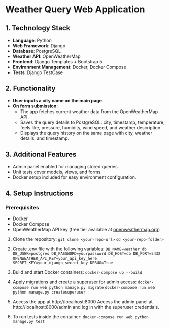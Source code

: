 # Weather Query Web Application

## 1. Technology Stack
- **Language**: Python  
- **Web Framework**: Django  
- **Database**: PostgreSQL  
- **Weather API**: OpenWeatherMap
- **Frontend**: Django Templates + Bootstrap 5  
- **Environment Management**: Docker, Docker Compose
- **Tests**: Django TestCase 

## 2. Functionality
- **User inputs a city name on the main page.**
- **On form submission:**
  - The app fetches current weather data from the OpenWeatherMap API.
  - Saves the query details to PostgreSQL: city, timestamp, temperature, feels like, pressure, humidity, wind speed, and weather description.
  - Displays the query history on the same page with city, weather details, and timestamp.

## 3. Additional Features
- Admin panel enabled for managing stored queries.
- Unit tests cover models, views, and forms.
- Docker setup included for easy environment configuration.

## 4. Setup Instructions

### Prerequisites
- Docker
- Docker Compose
- OpenWeatherMap API key (free tier available at [openweathermap.org](https://openweathermap.org/))

1. Clone the repository:
`git clone <your-repo-url>`
`cd <your-repo-folder>`

2. Create .env file with the following variables:
`DB_NAME=weather_db
DB_USER=postgres
DB_PASSWORD=yourpassword
DB_HOST=db
DB_PORT=5432
OPENWEATHER_API_KEY=your_api_key_here
SECRET_KEY=your_django_secret_key
DEBUG=True`

3. Build and start Docker containers:
`docker-compose up --build`

4. Apply migrations and create a superuser for admin access:
`docker-compose run web python manage.py migrate`
`docker-compose run web python manage.py createsuperuser`

5. Access the app at http://localhost:8000
Access the admin panel at http://localhost:8000/admin and log in with the superuser credentials.

6. To run tests inside the container:
`docker-compose run web python manage.py test`
